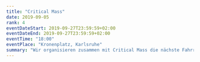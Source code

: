 ```yaml
---
title: "Critical Mass"
date: 2019-09-05
rank: 4
eventDateStart: 2019-09-27T23:59:59+02:00
eventDateEnd: 2019-09-27T23:59:59+02:00
eventTime: "18:00"
eventPlace: "Kronenplatz, Karlsruhe"
summary: "Wir organisieren zusammen mit Critical Mass die nächste Fahrraddemo - für mehr Klimaschutz und Verkehrswende!"
---
```

